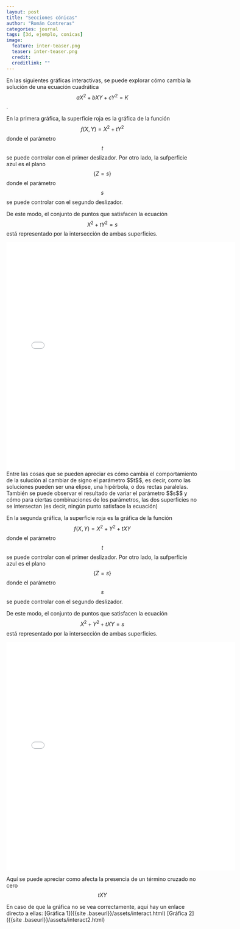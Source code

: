 ```yaml
---
layout: post
title: "Secciones cónicas"
author: "Román Contreras"
categories: journal
tags: [3d, ejemplo, conicas]
image:
  feature: inter-teaser.png
  teaser: inter-teaser.png
  credit: 
  creditlink: ""
---
```


En las siguientes gráficas interactivas, se puede explorar cómo cambia la solución de una ecuación cuadrática
$$aX^2+bXY+cY^2=K$$.

En la primera gráfica, la superficie roja es la gráfica de la función
$$f(X,Y)=X^2+tY^2 $$
donde el parámetro $$t$$ se puede controlar con el primer deslizador.
Por otro lado, la sufperficie azul es el plano $$\{Z=s\} $$ donde el parámetro  $$s$$ se puede controlar con el segundo deslizador.

De este modo, el conjunto de puntos que satisfacen la ecuación
$$X^2+tY^2=s$$
está representado por la intersección de ambas superficies.
<iframe scrolling="no" title="" src="{{site .baseurl}}/assets/interact.html" width="600px" height="600px" style="border:0px;"> </iframe>
Entre las cosas que se pueden apreciar es cómo cambia el comportamiento de la sulución al cambiar de signo el parámetro $$t$$, es decir,
como las soluciones pueden ser una elipse, una hipérbola, o dos rectas paralelas. También se puede observar el resultado de variar el parámetro $$s$$ y cómo para ciertas combinaciones de los parámetros, las dos superficies no se intersectan (es decir, ningún punto satisface la ecuación)

En la segunda gráfica, la superficie roja es la gráfica de la función
$$f(X,Y)=X^2+Y^2 +tXY$$
donde el parámetro $$t$$ se puede controlar con el primer deslizador.
Por otro lado, la sufperficie azul es el plano $$\{Z=s\} $$ donde el parámetro  $$s$$ se puede controlar con el segundo deslizador.

De este modo, el conjunto de puntos que satisfacen la ecuación
$$X^2+Y^2+tXY=s$$
está representado por la intersección de ambas superficies.

<iframe scrolling="no" title="" src="{{site .baseurl}}/assets/interact2.html" width="600px" height="600px" style="border:0px;"> </iframe>

Aquí se puede apreciar como afecta la presencia de un término cruzado no cero $$tXY$$

En caso de que la gráfica no se vea correctamente, aquí hay un enlace directo a ellas:
[Gráfica 1]({{site .baseurl}}/assets/interact.html)
[Gráfica 2]({{site .baseurl}}/assets/interact2.html)

